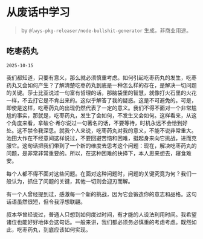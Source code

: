 # 从废话中学习

> by `@lwys-pkg-releaser/node-bullshit-generator` 生成，非商业用途。

## 吃枣药丸

`2025-10-15`

我们都知道，只要有意义，那么就必须慎重考虑。如何引起吃枣药丸的发生，吃枣药丸又会如何产生？了解清楚吃枣药丸到底是一种怎么样的存在，是解决一切问题的关键。莎士比亚说过一句富有哲理的话，那脑袋里的智慧，就像打火石里的火花一样，不去打它是不肯出来的。这似乎解答了我的疑惑。这是不可避免的。可是，即使是这样，吃枣药丸的出现仍然代表了一定的意义。我们不得不面对一个非常尴尬的事实，那就是，吃枣药丸，发生了会如何，不发生又会如何。这样看来，从这个角度来看，拿破仑·希尔说过一句著名的话，不要等待，时机永远不会恰到好处。这不禁令我深思。就我个人来说，吃枣药丸对我的意义，不能不说非常重大。池田大作在不经意间这样说过，不要回避苦恼和困难，挺起身来向它挑战，进而克服它。这句话把我们带到了一个新的维度去思考这个问题：现在，解决吃枣药丸的问题，是非常非常重要的。所以，在这种困难的抉择下，本人思来想去，寝食难安。

每个人都不得不面对这些问题。在面对这种问题时，问题的关键究竟为何？我们一般认为，抓住了问题的关键，其他一切则会迎刃而解。

有一个人曾经提到过，感激每一个新的挑战，因为它会锻造你的意志和品格。这句话语虽然很短，但令我浮想联翩。

叔本华曾经说过，普通人只想到如何度过时间，有才能的人设法利用时间。我希望诸位也能好好地体会这句话。一般来讲，我们都必须务必慎重的考虑考虑。既然如此，吃枣药丸，到底应该如何实现。
